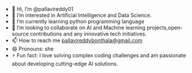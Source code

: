 - 👋 Hi, I’m @pallavireddy01
- 👀 I’m interested in Artificial Intelligence and Data Science.
- 🌱 I’m currently learning python programming language
- 💞️ I’m looking to collaborate on AI and Machine learning projects,open-source contributions and any innovative tech initiatives.
- 📫 How to reach me pallavireddybonthala@gmail.com
- 😄 Pronouns: she
- ⚡ Fun fact:  I love solving complex coding challenges and am passionate about developing cutting-edge AI solutions.

<!---
pallavireddy01/pallavireddy01 is a ✨ special ✨ repository because its `README.md` (this file) appears on your GitHub profile.
You can click the Preview link to take a look at your changes.
--->
